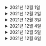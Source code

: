 <details> <summary>2021년 12월 1일</summary>

## 회사 업무
- [Kafka] 아파치 카프카 개요 및 설명
  - 아파치 카프카 개요 및 설명 완성
  - 토픽이란? 완성

## 개인 공부

</details>

<details> <summary>2021년 12월 2일</summary>

## 회사 업무
- [Spring] Spring Boot JWT Tutorial
  - JWT 소개, 프로젝트 생성
  - Security 설정, Data 설정
  - JWT 코드, Security 설정 추가
  - DTO, Repository, 로그인 코드 완성
  - 회원가입, 권한 검증 코드 완성
  - DTO 리펙토링
  - 스프링 부트 버전 변경함으로써 에러 떳을때 body에 

## 개인 공부
- [개인 플젝] 맛집 소개 사이트
  - save_towns API에 시작값 추가, 동이 따로 없는 "구"들은 저장안하게 변경

</details>


<details> <summary>2021년 12월 3일</summary>

## 회사 업무
- 온보딩 체크리스트 검토
- Vroong Lastmile bootcamp 재검토
- 코드리뷰
  - ITSMCHG-5768 MDCInfo 리팩토링 (M캐시서버 transaction_id 이슈 연관)
- B마트 미배차오더의 알림주기를 5분으로 변경
  - 코드, PR 작성
  - dev1배포 

## 개인 공부

</details>

<details> <summary>2021년 12월 4일</summary>

## 회사 업무

## 개인 공부
- [MSA] The Red : 비즈니스 성공을 위한 Java/Spring 기반 서비스 개발과 MSA 구축
  - Chapter1 (0% -> 100%)
  - Chapter2 (0% -> 100%)

</details>

<details> <summary>2021년 12월 5일</summary>

## 회사 업무

## 개인 공부
- [MSA] The Red : 비즈니스 성공을 위한 Java/Spring 기반 서비스 개발과 MSA 구축
  - Chapter3 (0% -> 50%)

</details>

<details> <summary>2021년 12월 6일</summary>

## 회사 업무
- 온보딩 체크리스트 검토
- Vroong Lastmile bootcamp 내용 검토
- [Kafka] 아파치 카프카 개요 및 설명
  - 브로커, 복제, ISR(In-Sync-Replication)
  - 파티셔너란?
  - 컨슈머 랙 이란? 

## 개인 공부
- [MSA] The Red : 비즈니스 성공을 위한 Java/Spring 기반 서비스 개발과 MSA 구축
  - Chapter3 (50% -> 70%)

</details>